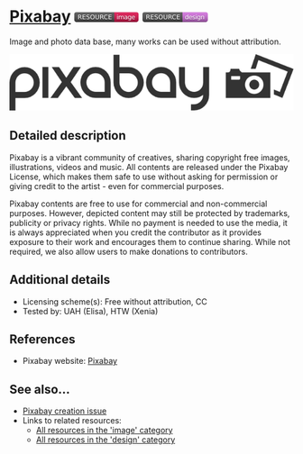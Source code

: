 # [Pixabay](https://pixabay.com/)  [<img src="images/resource-image.png" align="bottom">](https://github.com/e-CLOSE/Toolbox/issues?q=label%3A02_RESOURCE+label%3Aimage) [<img src="images/resource-design.png" align="bottom">](https://github.com/e-CLOSE/Toolbox/issues?q=label%3A02_RESOURCE+label%3Adesign)

Image and photo data base, many works can be used without attribution.

[<img src="images/Pixabay.png" align="bottom" height="100" alt="Pixabay Logo">](https://github.com/e-CLOSE/Toolbox/blob/main/Resources/Pixabay.md)


## Detailed description

Pixabay is a vibrant community of creatives, sharing copyright free images, illustrations, videos and music. All contents are released under the Pixabay License, which makes them safe to use without asking for permission or giving credit to the artist - even for commercial purposes.

Pixabay contents are free to use for commercial and non-commercial purposes. However, depicted content may still be protected by trademarks, publicity or privacy rights. While no payment is needed to use the media, it is always appreciated when you credit the contributor as it provides exposure to their work and encourages them to continue sharing. While not required, we also allow users to make donations to contributors.


## Additional details

- Licensing scheme(s): Free without attribution, CC
- Tested by: UAH (Elisa), HTW (Xenia)


## References

- Pixabay website: [Pixabay](https://pixabay.com/)


## See also...

- [Pixabay creation issue](https://github.com/e-CLOSE/Toolbox/issues/182)
- Links to related resources:
  - [All resources in the 'image' category](https://github.com/e-CLOSE/Toolbox/issues?q=label%3A02_RESOURCE+label%3Aimage)
  - [All resources in the 'design' category](https://github.com/e-CLOSE/Toolbox/issues?q=label%3A02_RESOURCE+label%3Adesign)
